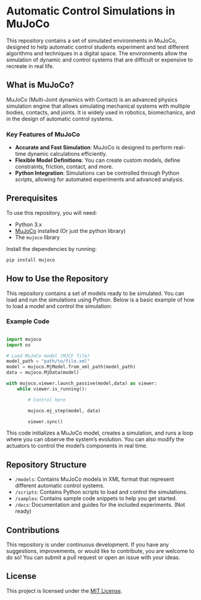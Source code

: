 # Automatic Control Simulations in MuJoCo

This repository contains a set of simulated environments in MuJoCo, designed to help automatic control students experiment and test different algorithms and techniques in a digital space. The environments allow the simulation of dynamic and control systems that are difficult or expensive to recreate in real life.

## What is MuJoCo?

MuJoCo (Multi-Joint dynamics with Contact) is an advanced physics simulation engine that allows simulating mechanical systems with multiple bodies, contacts, and joints. It is widely used in robotics, biomechanics, and in the design of automatic control systems.

### Key Features of MuJoCo

- **Accurate and Fast Simulation**: MuJoCo is designed to perform real-time dynamic calculations efficiently.
- **Flexible Model Definitions**: You can create custom models, define constraints, friction, contact, and more.
- **Python Integration**: Simulations can be controlled through Python scripts, allowing for automated experiments and advanced analysis.

## Prerequisites

To use this repository, you will need:

- Python 3.x
- [MuJoCo](http://www.mujoco.org/) installed (Or just the python library)
- The `mujoco` library

Install the dependencies by running:

```bash
pip install mujoco
```

## How to Use the Repository

This repository contains a set of models ready to be simulated. You can load and run the simulations using Python. Below is a basic example of how to load a model and control the simulation:

### Example Code

```python

import mujoco
import os

# Load MuJoCo model (MJCF file)
model_path = "path/to/file.xml"
model = mujoco.MjModel.from_xml_path(model_path)
data = mujoco.MjData(model)

with mujoco.viewer.launch_passive(model,data) as viewer:
    while viewer.is_running():

        # Control here

        mujoco.mj_step(model, data)

        viewer.sync()
```

This code initializes a MuJoCo model, creates a simulation, and runs a loop where you can observe the system’s evolution. You can also modify the actuators to control the model’s components in real time.

## Repository Structure

- `/models`: Contains MuJoCo models in XML format that represent different automatic control systems.
- `/scripts`: Contains Python scripts to load and control the simulations.
- `/samples`: Contains sample code snippets to help you get started.
- `/docs`: Documentation and guides for the included experiments. (Not ready)

## Contributions

This repository is under continuous development. If you have any suggestions, improvements, or would like to contribute, you are welcome to do so! You can submit a pull request or open an issue with your ideas.

## License

This project is licensed under the [MIT License](https://mit-license.org/).
